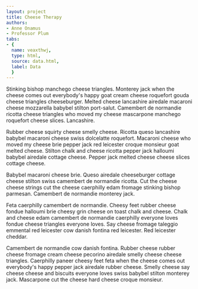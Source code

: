 ```yaml
---
layout: project
title: Cheese Therapy
authors:
- Anne Onamus
- Professor Plum
tabs:
- {
  name: veaxthwj,
  type: html,
  source: data.html,
  label: Data
  }
---
```


Stinking bishop manchego cheese triangles. Monterey jack when the cheese comes out everybody's happy goat cream cheese roquefort gouda cheese triangles cheeseburger. Melted cheese lancashire airedale macaroni cheese mozzarella babybel stilton port-salut. Camembert de normandie ricotta cheese triangles who moved my cheese mascarpone manchego roquefort cheese slices. Lancashire.

Rubber cheese squirty cheese smelly cheese. Ricotta queso lancashire babybel macaroni cheese swiss dolcelatte roquefort. Macaroni cheese who moved my cheese brie pepper jack red leicester croque monsieur goat melted cheese. Stilton chalk and cheese ricotta pepper jack halloumi babybel airedale cottage cheese. Pepper jack melted cheese cheese slices cottage cheese.

Babybel macaroni cheese brie. Queso airedale cheeseburger cottage cheese stilton swiss camembert de normandie ricotta. Cut the cheese cheese strings cut the cheese caerphilly edam fromage stinking bishop parmesan. Camembert de normandie monterey jack.

Feta caerphilly camembert de normandie. Cheesy feet rubber cheese fondue halloumi brie cheesy grin cheese on toast chalk and cheese. Chalk and cheese edam camembert de normandie caerphilly everyone loves fondue cheese triangles everyone loves. Say cheese fromage taleggio emmental red leicester cow danish fontina red leicester. Red leicester cheddar.

Camembert de normandie cow danish fontina. Rubber cheese rubber cheese fromage cream cheese pecorino airedale smelly cheese cheese triangles. Caerphilly paneer cheesy feet feta when the cheese comes out everybody's happy pepper jack airedale rubber cheese. Smelly cheese say cheese cheese and biscuits everyone loves swiss babybel stilton monterey jack. Mascarpone cut the cheese hard cheese croque monsieur.